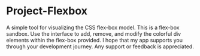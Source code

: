 # Project-Flexbox
A simple tool for visualizing the CSS flex-box model.
This is a flex-box sandbox. Use the interface to add, remove, and modify the colorful div elements within the flex-box provided.
I hope that my app supports you through your development journey. Any support or feedback is appreciated.
